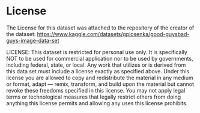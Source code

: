 # License

The License for this dataset was attached to the repository of the creator of the dataset: https://www.kaggle.com/datasets/gpiosenka/good-guysbad-guys-image-data-set

LICENSE: This dataset is restricted for personal use only. It is specifically NOT to be used for commercial application nor to be used by governments, including federal, state, or local. Any work that utilizes or is derived from this data set must include a license exactly as specified above. Under this license you are allowed to copy and redistribute the material in any medium or format, adapt — remix, transform, and build upon the material but cannot revoke these freedoms specified in this license. You may not apply legal terms or technological measures that legally restrict others from doing anything this license permits and allowing any uses this license prohibits.
